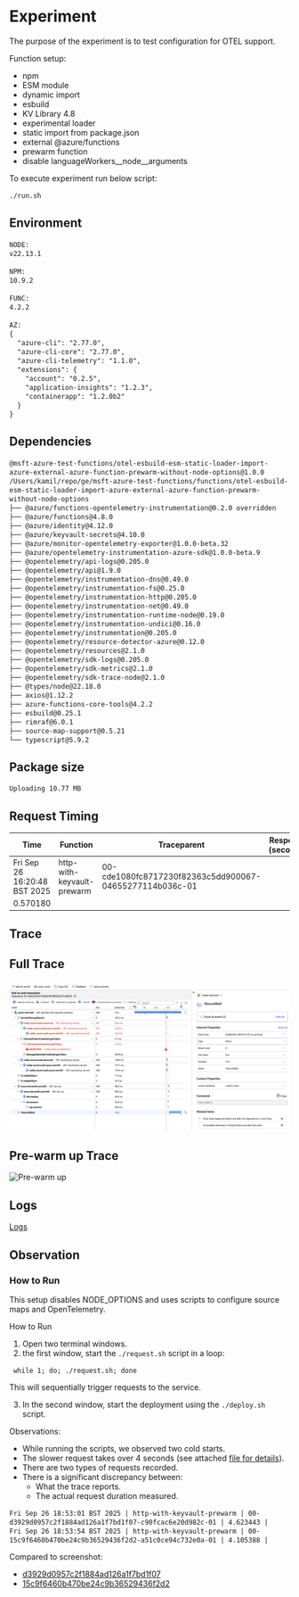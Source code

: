 # Experiment

The purpose of the experiment is to test configuration for OTEL support.

Function setup:
- npm
- ESM module
- dynamic import
- esbuild
- KV Library 4.8
- experimental loader
- static import from package.json
- external @azure/functions
- prewarm function
- disable languageWorkers__node__arguments

To execute experiment run below script:
```shell
./run.sh
```

## Environment

```text
NODE:
v22.13.1

NPM:
10.9.2

FUNC:
4.2.2

AZ:
{
  "azure-cli": "2.77.0",
  "azure-cli-core": "2.77.0",
  "azure-cli-telemetry": "1.1.0",
  "extensions": {
    "account": "0.2.5",
    "application-insights": "1.2.3",
    "containerapp": "1.2.0b2"
  }
}
```

## Dependencies

```text
@msft-azure-test-functions/otel-esbuild-esm-static-loader-import-azure-external-azure-function-prewarm-without-node-options@1.0.0 /Users/kamil/repo/ge/msft-azure-test-functions/functions/otel-esbuild-esm-static-loader-import-azure-external-azure-function-prewarm-without-node-options
├── @azure/functions-opentelemetry-instrumentation@0.2.0 overridden
├── @azure/functions@4.8.0
├── @azure/identity@4.12.0
├── @azure/keyvault-secrets@4.10.0
├── @azure/monitor-opentelemetry-exporter@1.0.0-beta.32
├── @azure/opentelemetry-instrumentation-azure-sdk@1.0.0-beta.9
├── @opentelemetry/api-logs@0.205.0
├── @opentelemetry/api@1.9.0
├── @opentelemetry/instrumentation-dns@0.49.0
├── @opentelemetry/instrumentation-fs@0.25.0
├── @opentelemetry/instrumentation-http@0.205.0
├── @opentelemetry/instrumentation-net@0.49.0
├── @opentelemetry/instrumentation-runtime-node@0.19.0
├── @opentelemetry/instrumentation-undici@0.16.0
├── @opentelemetry/instrumentation@0.205.0
├── @opentelemetry/resource-detector-azure@0.12.0
├── @opentelemetry/resources@2.1.0
├── @opentelemetry/sdk-logs@0.205.0
├── @opentelemetry/sdk-metrics@2.1.0
├── @opentelemetry/sdk-trace-node@2.1.0
├── @types/node@22.18.0
├── axios@1.12.2
├── azure-functions-core-tools@4.2.2
├── esbuild@0.25.1
├── rimraf@6.0.1
├── source-map-support@0.5.21
└── typescript@5.9.2

```
## Package size

```text
Uploading 10.77 MB
```

## Request Timing

| Time | Function | Traceparent | Response (seconds) |
|---|---|---|---|
| Fri Sep 26 16:20:48 BST 2025 | http-with-keyvault-prewarm | 00-cde1080fc8717230f82363c5dd900067-04655277114b036c-01
 | 0.570180 |

## Trace

## Full Trace

![Full Trace](assets/cold-start.png)

## Pre-warm up Trace

![Pre-warm up](assets/prewarm-without-node-optionsup.png)

## Logs

[Logs](assets/logs.csv)

## Observation

### How to Run

This setup disables NODE_OPTIONS and uses scripts to configure source maps and OpenTelemetry.

How to Run

1. Open two terminal windows.
2. the first window, start the `./request.sh` script in a loop:

```shell
 while 1; do; ./request.sh; done 
```

This will sequentially trigger requests to the service.

3.	In the second window, start the deployment using the `./deploy.sh` script.

Observations:
- While running the scripts, we observed two cold starts.
- The slower request takes over 4 seconds (see attached [file for details](./assets/2025-09-25_request.log)).
- There are two types of requests recorded.
- There is a significant discrepancy between:
    - What the trace reports.
    - The actual request duration measured.

```text
Fri Sep 26 18:53:01 BST 2025 | http-with-keyvault-prewarm | 00-d3929d0957c2f1884ad126a1f7bd1f07-c90fcac6e20d982c-01 | 4.623443 |
Fri Sep 26 18:53:54 BST 2025 | http-with-keyvault-prewarm | 00-15c9f6460b470be24c9b36529436f2d2-a51c0ce94c732e0a-01 | 4.105388 |
```

Compared to screenshot:

- [d3929d0957c2f1884ad126a1f7bd1f07](./assets/trace-d3929d0957c2f1884ad126a1f7bd1f07.png)
- [15c9f6460b470be24c9b36529436f2d2](./assets/trace-15c9f6460b470be24c9b36529436f2d2.png)

